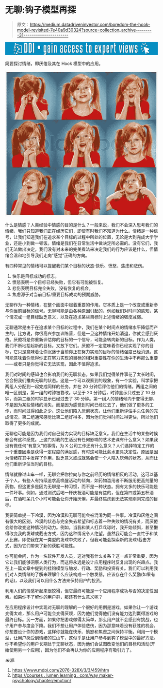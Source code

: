 # 无聊:钩子模型再探

> 原文：<https://medium.datadriveninvestor.com/boredom-the-hook-model-revisited-7e40a9d30324?source=collection_archive---------31----------------------->

[![](img/7cc658618ea77293311acd68df50cef5.png)](http://www.track.datadriveninvestor.com/1B9E)

简要探讨情绪，即厌倦及其在 Hook 模型中的应用。

![](img/0f2a66af40a3bc7dbe8b3ebebcec0443.png)

什么是情感？人类经验中情感的目的是什么？一般来说，我们不会深入思考我们的情绪，我们只知道我们正在经历它们，即使有时我们不知道为什么。情绪是一种信号，让我们知道我们在追求某个目标的过程中所处的位置，无论是大到完成大学学业，还是小到做一顿饭。情绪是我们在日常生活中做决定所必需的。没有它们，我们无法做出决定，我们没有对未来的完美看法来决定我们的行为应该是什么，但情绪会温和地引导我们走向“感觉”正确的方向。

有四种常见的情绪可以提醒我们某个目标的状态:快乐、愤怒、焦虑和悲伤。

1.  快乐是目标成功的标志。
2.  愤怒表明一个目标已经失败，但它有可能被恢复。
3.  悲伤表明目标完全失败，没有恢复的机会。
4.  焦虑源于对当前目标/重要目标成功的预期威胁。

无聊作为一种情绪，在整个画面中起着重要的作用。它本质上是一个改变或重新参与你当前目标的信号。无聊可能是由各种原因引起的，例如我们对时间的感知，某个情况或一组目标缺乏意义，以及在追求某些目标时上述情绪的强度减弱。

无聊通常是由于在追求某个目标的过程中，我们在某个时间点的情绪水平降低而产生的。比方说，你很高兴参加训练营，但是一旦这种情绪开始消退，你就会感到厌倦。厌倦将是你重新评估你的目标的一个信号，可能会转向新的目标。作为人类，我们不断地拾起新的目标，又放下它们。厌倦不一定意味着你已经实现了你的目标，它只是意味着让你沉迷于当前你正在努力实现的目标的情绪强度已经消退。这可能意味着你觉得你正在努力实现的目标的相对重要性在你的生活中不再那么重要——或者只是你觉得它无法实现，因此不值得追求。

我们对时间的感知也会影响我们的无聊状态。如果我们觉得某件事花了太长时间，它会把我们推向无聊的状态。这是一个可以观察到的现象，有一个实验，科学家把两组人分配到一起完成同样的任务，并在 20 分钟后评估他们的情绪。两组之间的唯一区别是，第一组的时钟被篡改，以至于 20 分钟后，时钟显示只过去了 10 分钟，而第二组的时钟显示已经过去了 30 分钟。第一组人的情绪倾向于变得无聊，不是因为某些情绪的消失，而是因为感觉到时间已经过去了，他们做了更多的工作，而时间过得如此之少。这让他们陷入厌倦状态，让他们重新评估手头任务的完成情况。第二组通常感觉比第二组好得多，因为他们觉得时间过得更快，所以他们取得了更多的成就。

无聊也可能是因为我们对自己努力实现的目标缺乏意义。我们在生活中的某些时候都会有这种感觉。上这门对我的生活没有任何影响的艺术史课有什么意义？如果我没有做任何“有意义”的事情，为 X 公司工作还有什么意义？人们选择特定工作的一个重要因素是获得一定程度的满足感，有时这可能比薪水更具决定性。原因是因为情绪在其中发挥了作用，缺乏意义或成就感会使一个人陷入厌倦的状态，从而让他们重新评估当时的目标。

情绪就像过山车一样，无聊会把你拉向与你之前经历的情绪相反的活动。这可以基于个人，有些人有持续追求高唤醒活动的倾向，如药物滥用者不断服用更高剂量的药物。但这更多是因为无聊是一种习惯，而不是一种状态。拥有太多的快乐可能是一件坏事。例如，通过测试后喝一杯庆祝酒可能是有益的，但在第四或第五杯酒后，在酒吧呆几个小时可能会让你开始厌倦，并最终焦虑到无法实现刚刚完成的目标。

我要简单提一下冷漠，因为冷漠和无聊可能会被混淆为同一件事。冷漠和厌倦之间有很大的区别，冷漠的状态与完全失去希望和标志着一种失败的情况有关，而厌倦会给你改变这种情况的动力。例如，当我和某人打乒乓球时，我开始倾斜，甚至懒得改变我的发球或截击方式，因为这种情况令人绝望。虽然我可能会一直忙于和某人比赛，即使我在某一类型的发球中失败了，但我可能会探索新的发球/截击方式，因为它们带来了新的获胜可能性。

你可能会问，作为一名软件开发人员，这对我有什么关系？这一点非常重要，因为它让我们能够洞察人类行为，而这将永远是设计应用程序时反复出现的兴趣点。我在上一篇文章中提到的挂钩模型与触发、行动、奖励和投资有关。我们可以利用我们对人类情绪的了解来理解什么应该构成一个触发器，应该存在什么奖励(如果有的话)，以及我们可以用什么方法来保持用户的投资。

利用人们的情感听起来很狡猾，但它最终可能是一个应用程序成功与否的决定性因素。如果你不了解你的用户群，那还有什么意义呢？

在应用程序设计中实现对无聊的理解的一个很好的用例是游戏。如果你让一个游戏变得太难，那么用户可能会变得厌烦，因为他们觉得他们没有能力达到赢得游戏的最终目标。另一方面，如果你把游戏做得太简单，那么用户就不会感到有挑战，也许用户参与度会下降。我们不想让用户体验悲伤，因为那意味着没有获胜的机会。你想要设计你的游戏，这样你就能在快乐、愤怒和焦虑之间保持平衡。利用一个模型，让用户感受到情绪的过山车，这似乎是让用户参与到钩子模型中的最好方法。你不希望你的用户长期处于无聊状态，因为他们会试图改变他们的目标和活动(开始使用另一个应用)，因为他们不会再认为你的应用程序有吸引力了。

*来源:*

1.  https://www.mdpi.com/2076-328X/3/3/459/htm
2.  [https://courses . lumen learning . com/way maker-psychology/chapter/emotion/](https://courses.lumenlearning.com/waymaker-psychology/chapter/emotion/)